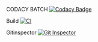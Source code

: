 CODACY BATCH
[![Codacy Badge](https://app.codacy.com/project/badge/Grade/673fa7652dd2481ba718885de29d7709)](https://www.codacy.com/gh/pavithra-7373/Pavithra_Personal_Diary/dashboard?utm_source=github.com&amp;utm_medium=referral&amp;utm_content=pavithra-7373/Pavithra_Personal_Diary&amp;utm_campaign=Badge_Grade)

Build
[![CI](https://github.com/pavithra-7373/Pavithra_Personal_Diary/actions/workflows/build.yml/badge.svg)](https://github.com/pavithra-7373/Pavithra_Personal_Diary/actions/workflows/build.yml)

Gitinspector
[![Git Inspector](https://github.com/pavithra-7373/Pavithra_Personal_Diary/actions/workflows/gitinspector.yml/badge.svg)](https://github.com/pavithra-7373/Pavithra_Personal_Diary/actions/workflows/gitinspector.yml)
